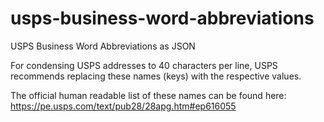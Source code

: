 # usps-business-word-abbreviations
USPS Business Word Abbreviations as JSON

For condensing USPS addresses to 40 characters per line, USPS recommends replacing these names (keys) with the respective values.

The official human readable list of these names can be found here: https://pe.usps.com/text/pub28/28apg.htm#ep616055
